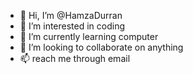 - 👋 Hi, I’m @HamzaDurran
- 👀 I’m interested in coding
- 🌱 I’m currently learning computer
- 💞️ I’m looking to collaborate on anything
- 📫 reach me through email

<!---
HamzaDurran/HamzaDurran is a ✨ special ✨ repository because its `README.md` (this file) appears on your GitHub profile.
You can click the Preview link to take a look at your changes.
--->
